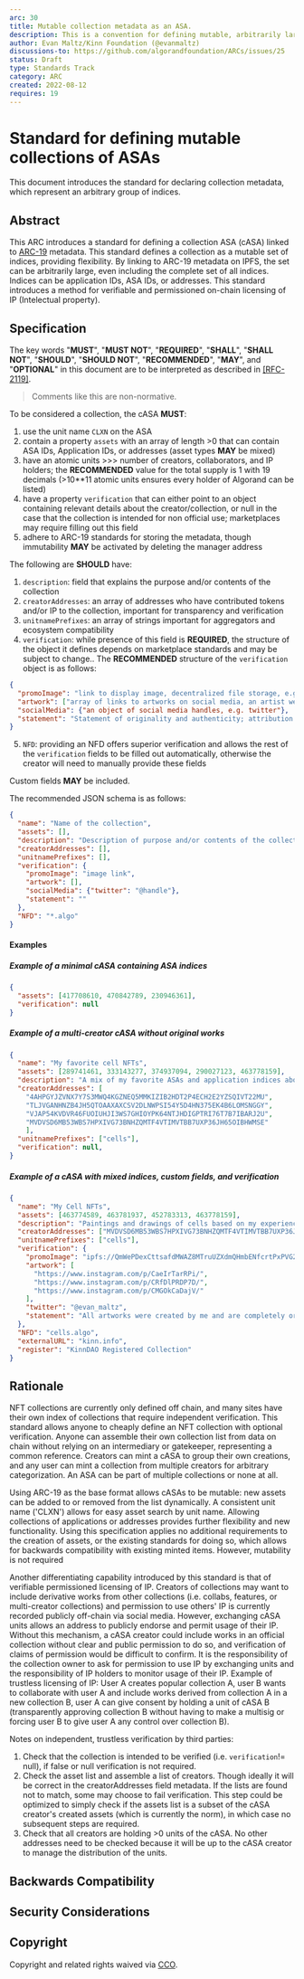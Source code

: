 ```yaml
---
arc: 30
title: Mutable collection metadata as an ASA.
description: This is a convention for defining mutable, arbitrarily large collections of ASAs.
author: Evan Maltz/Kinn Foundation (@evanmaltz)
discussions-to: https://github.com/algorandfoundation/ARCs/issues/25
status: Draft
type: Standards Track
category: ARC
created: 2022-08-12
requires: 19
---
```


# Standard for defining mutable collections of ASAs

This document introduces the standard for declaring collection metadata, which represent an arbitrary group of indices.

## Abstract

This ARC introduces a standard for defining a collection ASA (cASA) linked to [ARC-19](./arc-0019.md) metadata. This standard defines a collection as a mutable set of indices, providing flexibility. By linking to ARC-19 metadata on IPFS, the set can be arbitrarily large, even including the complete set of all indices. Indices can be application IDs, ASA IDs, or addresses. This standard introduces a method for verifiable and permissioned on-chain licensing of IP (Intelectual property).  

## Specification

The key words "**MUST**", "**MUST NOT**", "**REQUIRED**", "**SHALL**", "**SHALL NOT**", "**SHOULD**", "**SHOULD NOT**", "**RECOMMENDED**", "**MAY**", and "**OPTIONAL**" in this document are to be interpreted as described in  <a href="https://www.ietf.org/rfc/rfc2119.txt">[RFC-2119]</a>.

> Comments like this are non-normative.

To be considered a collection, the cASA **MUST**:
  1. use the unit name `CLXN` on the ASA
  2. contain a property `assets` with an array of length >0 that can contain ASA IDs, Application IDs, or addresses (asset types **MAY** be mixed)
  3. have an atomic units >>> number of creators, collaborators, and IP holders; the **RECOMMENDED** value for the total supply is 1 with 19 decimals (>10**11 atomic units ensures every holder of Algorand can be listed)
  4. have a property `verification` that can either point to an object containing relevant details about the creator/collection, or null in the case that the collection is intended for non official use; marketplaces may require filling out this field 
  5. adhere to ARC-19 standards for storing the metadata, though immutability **MAY** be activated by deleting the manager address


The following are **SHOULD** have:
  1. `description`: field that explains the purpose and/or contents of the collection
  2. `creatorAddresses`: an array of addresses who have contributed tokens and/or IP to the collection, important for transparency and verification
  3. `unitnamePrefixes`: an array of strings important for aggregators and ecosystem compatibility
  4. `verification`: while presence of this field is **REQUIRED**, the structure of the object it defines depends on marketplace standards and may be subject to change.. The **RECOMMENDED** structure of the `verification` object is as follows: 
  ```json
  {
    "promoImage": "link to display image, decentralized file storage, e.g. IPFS, is **RECOMMENDED**",
    "artwork": ["array of links to artworks on social media, an artist website, or elsewhere to help demonstrate originality and quality of work"],
    "socialMedia": {"an object of social media handles, e.g. twitter"},
    "statement": "Statement of originality and authenticity; attribution and origin of rights and IP"
  }
  ```
  5. `NFD`: providing an NFD offers superior verification and allows the rest of the `verification` fields to be filled out automatically, otherwise the creator will need to manually provide these fields

Custom fields **MAY** be included.

The recommended JSON schema is as follows:

```json
{
  "name": "Name of the collection",
  "assets": [],
  "description": "Description of purpose and/or contents of the collection",
  "creatorAddresses": [],
  "unitnamePrefixes": [],
  "verification": {
    "promoImage": "image link",
    "artwork": [],
    "socialMedia": {"twitter": "@handle"},
    "statement": ""
  },
  "NFD": "*.algo"
}
```

#### Examples

##### Example of a minimal cASA containing ASA indices

```json
{
  "assets": [417708610, 470842789, 230946361],
  "verification": null
}
```

##### Example of a multi-creator cASA without original works 

```json
{
  "name": "My favorite cell NFTs",
  "assets": [289741461, 333143277, 374937094, 290027123, 463778159],
  "description": "A mix of my favorite ASAs and application indices about cells.",
  "creatorAddresses": [
    "4AHPGYJZVNX7Y7S3MWQ4KGZNEQ5MMKIZIB2HDT2P4ECH2E2YZSQIVT22MU", 
    "TLJVGANHNZB4JH5QTOAAXAXCSV2DLNWPSI54Y5D4HN375EK4B6LOMSNGGY",
    "VJAP54KVDVR46FUOIUHJI3WS7GHIOYPK64NTJHDIGPTRI76T7B7IBARJ2U",
    "MVDVSD6MB53WBS7HPXIVG73BNHZQMTF4VTIMVTBB7UXP36JH65OIBHWMSE"
    ],
  "unitnamePrefixes": ["cells"],
  "verification": null,
}
```

##### Example of a cASA with mixed indices, custom fields, and verification

```json
{
  "name": "My Cell NFTs",
  "assets": [463774589, 463781937, 452783313, 463778159],
  "description": "Paintings and drawings of cells based on my experiences in the lab.",
  "creatorAddresses": ["MVDVSD6MB53WBS7HPXIVG73BNHZQMTF4VTIMVTBB7UXP36JH65OIBHWMSE"],
  "unitnamePrefixes": ["cells"],
  "verification": {
    "promoImage": "ipfs://QmWePDexCttsafdMWAZ8MTruUZXdmQHmbENfcrtPxPVG2h",
    "artwork": [
      "https://www.instagram.com/p/CaeIrTarRPi/", 
      "https://www.instagram.com/p/CRfDlPRDP7D/",
      "https://www.instagram.com/p/CMGOkCaDajV/"
    ],
    "twitter": "@evan_maltz",
    "statement": "All artworks were created by me and are completely original."
  },
  "NFD": "cells.algo",
  "externalURL": "kinn.info",
  "register": "KinnDAO Registered Collection"
}
```

## Rationale

NFT collections are currently only defined off chain, and many sites have their own index of collections that require independent verification. This standard allows anyone to cheaply define an NFT collection with optional verification. Anyone can assemble their own collection list from data on chain without relying on an intermediary or gatekeeper, representing a common reference. Creators can mint a cASA to group their own creations, and any user can mint a collection from multiple creators for arbitrary categorization. An ASA can be part of multiple collections or none at all. 

Using ARC-19 as the base format allows cASAs to be mutable: new assets can be added to or removed from the list dynamically. A consistent unit name ('CLXN') allows for easy asset search by unit name. Allowing collections of applications or addresses provides further flexibility and new functionality. Using this specification applies no additional requirements to the creation of assets, or the existing standards for doing so, which allows for backwards compatibility with existing minted items. However, mutability is not required

Another differentiating capability introduced by this standard is that of verifiable permissioned licensing of IP. Creators of collections may want to include derivative works from other collections (i.e. collabs, features, or multi-creator collections) and permission to use others' IP is currently recorded publicly off-chain via social media. However, exchanging cASA units allows an address to publicly endorse and permit usage of their IP. Without this mechanism, a cASA creator could include works in an official collection without clear and public permission to do so, and verification of claims of permission would be difficult to confirm. It is the responsibility of the collection owner to ask for permission to use IP by exchanging units and the responsibility of IP holders to monitor usage of their IP. Example of trustless licensing of IP: User A creates popular collection A, user B wants to collaborate with user A and include works derived from collection A in a new collection B, user A can give consent by holding a unit of cASA B (transparently approving collection B without having to make a multisig or forcing user B to give user A any control over collection B). 

Notes on independent, trustless verification by third parties: 
  1. Check that the collection is intended to be verified (i.e. `verification`!= null), if false or null verification is not required.
  2. Check the asset list and assemble a list of creators. Though ideally it will be correct in the creatorAddresses field metadata. If the lists are found not to match, some may choose to fail verification. This step could be optimized to simply check if the assets list is a subset of the cASA creator's created assets (which is currently the norm), in which case no subsequent steps are required.
  3. Check that all creators are holding >0 units of the cASA. No other addresses need to be checked because it will be up to the cASA creator to manage the distribution of the units.

## Backwards Compatibility

## Security Considerations

## Copyright

Copyright and related rights waived via <a href="https://creativecommons.org/publicdomain/zero/1.0/">CCO</a>.